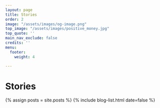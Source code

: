 ```yaml
---
layout: page
title: Stories
order: 2
image: "/assets/images/og-image.png"
top_image: "/assets/images/positive_money.jpg"
top_quote: ''
main_nav_exclude: false
credits: ''
menu:
  footer:
    weight: 4

---
```

# Stories

{% assign posts = site.posts %} {% include blog-list.html date=false  %}